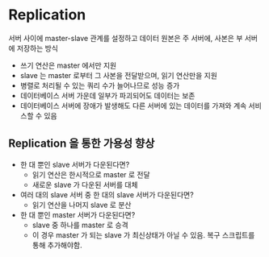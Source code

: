 # Replication
서버 사이에 master-slave 관계를 설정하고 데이터 원본은 주 서버에, 사본은 부 서버에 저장하는 방식

- 쓰기 연산은 master 에서만 지원
- slave 는 master 로부터 그 사본을 전달받으며, 읽기 연산만을 지원
- 병렬로 처리될 수 있는 쿼리 수가 늘어나므로 성능 증가
- 데이터베이스 서버 가운데 일부가 파괴되어도 데이터는 보존
- 데이터베이스 서버에 장애가 발생해도 다른 서버에 있는 데이터를 가져와 계속 서비스할 수 있음

## Replication 을 통한 가용성 향상
- 한 대 뿐인 slave 서버가 다운된다면?
  - 읽기 연산은 한시적으로 master 로 전달
  - 새로운 slave 가 다운된 서버를 대체
- 여러 대의 slave 서버 중 한 대의 slave 서버가 다운된다면?
  - 읽기 연산을 나머지 slave 로 분산
- 한 대 뿐인 master 서버가 다운된다면?
  - slave 중 하나를 master 로 승격
  - 이 경우 master 가 되는 slave 가 최신상태가 아닐 수 있음. 복구 스크립트를 통해 추가해야함.
